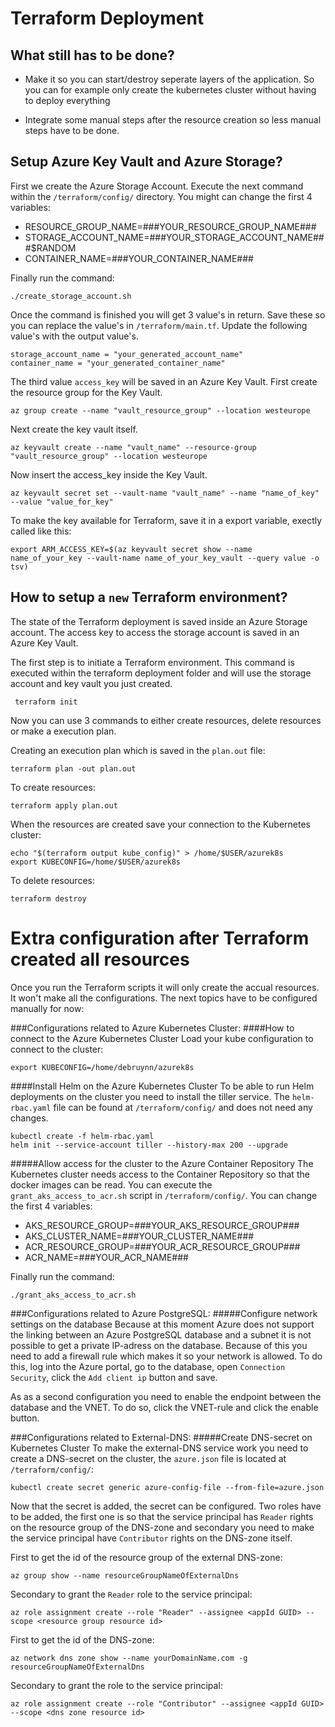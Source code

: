 Terraform Deployment
===============

What still has to be done?
------------------------------

- Make it so you can start/destroy seperate layers of the application. 
  So you can for example only create the kubernetes cluster without having to
  deploy everything
  
- Integrate some manual steps after the resource creation so less manual steps
  have to be done.
  
  
Setup Azure Key Vault and Azure Storage?
------------------------------
First we create the Azure Storage Account. Execute the next command within the
`/terraform/config/` directory. You might can change the first 4 variables:
- RESOURCE_GROUP_NAME=###YOUR_RESOURCE_GROUP_NAME###
- STORAGE_ACCOUNT_NAME=###YOUR_STORAGE_ACCOUNT_NAME###$RANDOM
- CONTAINER_NAME=###YOUR_CONTAINER_NAME###
                                   
Finally run the command:
    
    ./create_storage_account.sh

Once the command is finished you will get 3 value's in return. Save these so
you can replace the value's in `/terraform/main.tf`. Update the following value's with
the output value's.

    storage_account_name = "your_generated_account_name"
    container_name = "your_generated_container_name"
    
The third value `access_key` will be saved in an Azure Key Vault.
First create the resource group for the Key Vault.

    az group create --name "vault_resource_group" --location westeurope

Next create the key vault itself.

    az keyvault create --name "vault_name" --resource-group "vault_resource_group" --location westeurope
    
Now insert the access_key inside the Key Vault.

    az keyvault secret set --vault-name "vault_name" --name "name_of_key" --value "value_for_key"
    
To make the key available for Terraform, save it in a export variable, exectly called like this:

    export ARM_ACCESS_KEY=$(az keyvault secret show --name name_of_your_key --vault-name name_of_your_key_vault --query value -o tsv)


How to setup a `new` Terraform environment?
------------------------------
The state of the Terraform deployment is saved inside an Azure Storage account. The access key to access 
the storage account is saved in an Azure Key Vault.

The first step is to initiate a Terraform environment. This command is executed within the terraform
deployment folder and will use the storage account and key vault you just created.

     terraform init
     
Now you can use 3 commands to either create resources, delete resources or make a execution plan.

Creating an execution plan which is saved in the `plan.out` file:

    terraform plan -out plan.out
    
To create resources:
    
    terraform apply plan.out
    
When the resources are created save your connection to the Kubernetes cluster:

    echo "$(terraform output kube_config)" > /home/$USER/azurek8s
    export KUBECONFIG=/home/$USER/azurek8s
    
To delete resources:
        
    terraform destroy

Extra configuration after Terraform created all resources
===============
Once you run the Terraform scripts it will only create the accual resources. It won't
make all the configurations. The next topics have to be configured manually for now:

###Configurations related to Azure Kubernetes Cluster:
####How to connect to the Azure Kubernetes Cluster
Load your kube configuration to connect to the cluster:
    
    export KUBECONFIG=/home/debruynn/azurek8s
    
####Install Helm on the Azure Kubernetes Cluster
To be able to run Helm deployments on the cluster you need to install the 
tiller service. The `helm-rbac.yaml` file can be found at `/terraform/config/`
and does not need any changes.

    kubectl create -f helm-rbac.yaml
    helm init --service-account tiller --history-max 200 --upgrade
    

#####Allow access for the cluster to the Azure Container Repository
The Kubernetes cluster needs access to the Container Repository so that the docker images can be read. You can
execute the `grant_aks_access_to_acr.sh` script in `/terraform/config/`. You can change the first 4 variables:
- AKS_RESOURCE_GROUP=###YOUR_AKS_RESOURCE_GROUP###
- AKS_CLUSTER_NAME=###YOUR_CLUSTER_NAME###
- ACR_RESOURCE_GROUP=###YOUR_ACR_RESOURCE_GROUP###
- ACR_NAME=###YOUR_ACR_NAME###
    
Finally run the command:

    ./grant_aks_access_to_acr.sh

###Configurations related to Azure PostgreSQL:
#####Configure network settings on the database
Because at this moment Azure does not support the linking between an Azure PostgreSQL database and a subnet it is not possible to get a private IP-adress on the database. Because of this you need to add a firewall rule which makes it so your network is allowed. To do this, log into the Azure portal, go to the database, open `Connection Security`, click the `Add client ip` button and save.

As as a second configuration you need to enable the endpoint between the database and the VNET. To do so, click the VNET-rule and click the enable button.

###Configurations related to External-DNS:
#####Create DNS-secret on Kubernetes Cluster
To make the external-DNS service work you need to create a DNS-secret on the cluster, the `azure.json` file is located at `/terraform/config/`:

    kubectl create secret generic azure-config-file --from-file=azure.json
    
Now that the secret is added, the secret can be configured. Two roles have to be added, the first one is so that the service principal
has `Reader` rights on the resource group of the DNS-zone and secondary you need to make the service principal have `Contributor` rights on the 
DNS-zone itself.

First to get the id of the resource group of the external DNS-zone:
    
    az group show --name resourceGroupNameOfExternalDns
    
Secondary to grant the `Reader` role to the service principal:

    az role assignment create --role "Reader" --assignee <appId GUID> --scope <resource group resource id>


First to get the id of the DNS-zone:

    az network dns zone show --name yourDomainName.com -g resourceGroupNameOfExternalDns
    
Secondary to grant the role to the service principal:

    az role assignment create --role "Contributor" --assignee <appId GUID> --scope <dns zone resource id>
